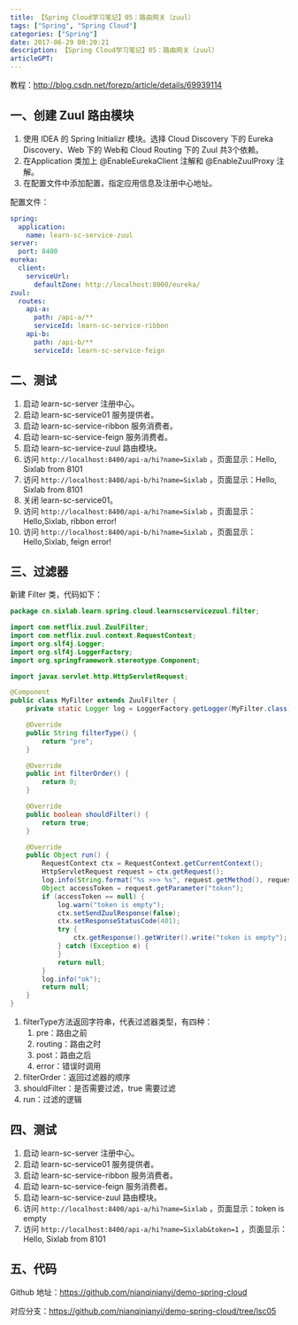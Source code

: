 ```yaml
---
title: 【Spring Cloud学习笔记】05：路由网关（zuul）
tags: ["Spring", "Spring Cloud"]
categories: ["Spring"]
date: 2017-06-29 00:20:21
description: 【Spring Cloud学习笔记】05：路由网关（zuul）
articleGPT: 
---
```


教程：<http://blog.csdn.net/forezp/article/details/69939114>  

## 一、创建 Zuul 路由模块

  1. 使用 IDEA 的 Spring Initializr 模块。选择 Cloud Discovery 下的 Eureka Discovery、Web 下的 Web和 Cloud Routing 下的 Zuul 共3个依赖。
  2. 在Application 类加上 @EnableEurekaClient 注解和 @EnableZuulProxy 注解。
  3. 在配置文件中添加配置，指定应用信息及注册中心地址。

配置文件：

```yaml
spring:
  application:
    name: learn-sc-service-zuul
server:
  port: 8400
eureka:
  client:
    serviceUrl:
      defaultZone: http://localhost:8000/eureka/
zuul:
  routes:
    api-a:
      path: /api-a/**
      serviceId: learn-sc-service-ribbon
    api-b:
      path: /api-b/**
      serviceId: learn-sc-service-feign
```

## 二、测试

  1. 启动 learn-sc-server 注册中心。
  2. 启动 learn-sc-service01 服务提供者。
  3. 启动 learn-sc-service-ribbon 服务消费者。
  4. 启动 learn-sc-service-feign 服务消费者。
  5. 启动 learn-sc-service-zuul 路由模块。
  6. 访问 `http://localhost:8400/api-a/hi?name=Sixlab` ，页面显示：Hello, Sixlab from 8101
  7. 访问 `http://localhost:8400/api-b/hi?name=Sixlab` ，页面显示：Hello, Sixlab from 8101
  8. 关闭 learn-sc-service01。
  9. 访问 `http://localhost:8400/api-a/hi?name=Sixlab` ，页面显示：Hello,Sixlab, ribbon error!
  10. 访问 `http://localhost:8400/api-b/hi?name=Sixlab` ，页面显示：Hello,Sixlab, feign error!

## 三、过滤器

新建 Filter 类，代码如下：

```Java
package cn.sixlab.learn.spring.cloud.learnscservicezuul.filter;

import com.netflix.zuul.ZuulFilter;
import com.netflix.zuul.context.RequestContext;
import org.slf4j.Logger;
import org.slf4j.LoggerFactory;
import org.springframework.stereotype.Component;

import javax.servlet.http.HttpServletRequest;

@Component
public class MyFilter extends ZuulFilter {
    private static Logger log = LoggerFactory.getLogger(MyFilter.class);

    @Override
    public String filterType() {
        return "pre";
    }

    @Override
    public int filterOrder() {
        return 0;
    }

    @Override
    public boolean shouldFilter() {
        return true;
    }

    @Override
    public Object run() {
        RequestContext ctx = RequestContext.getCurrentContext();
        HttpServletRequest request = ctx.getRequest();
        log.info(String.format("%s >>> %s", request.getMethod(), request.getRequestURL().toString()));
        Object accessToken = request.getParameter("token");
        if (accessToken == null) {
            log.warn("token is empty");
            ctx.setSendZuulResponse(false);
            ctx.setResponseStatusCode(401);
            try {
                ctx.getResponse().getWriter().write("token is empty");
            } catch (Exception e) {
            }
            return null;
        }
        log.info("ok");
        return null;
    }
}
```

  1. filterType方法返回字符串，代表过滤器类型，有四种：
     1. pre：路由之前
     2. routing：路由之时
     3. post：路由之后
     4. error：错误时调用
  2. filterOrder：返回过滤器的顺序
  3. shouldFilter：是否需要过滤，true 需要过滤
  4. run：过滤的逻辑

## 四、测试

  1. 启动 learn-sc-server 注册中心。
  2. 启动 learn-sc-service01 服务提供者。
  3. 启动 learn-sc-service-ribbon 服务消费者。
  4. 启动 learn-sc-service-feign 服务消费者。
  5. 启动 learn-sc-service-zuul 路由模块。
  6. 访问 `http://localhost:8400/api-a/hi?name=Sixlab` ，页面显示：token is empty
  7. 访问 `http://localhost:8400/api-a/hi?name=Sixlab&token=1` ，页面显示：Hello, Sixlab from 8101

## 五、代码

Github 地址：<https://github.com/nianqinianyi/demo-spring-cloud>

对应分支：<https://github.com/nianqinianyi/demo-spring-cloud/tree/lsc05>


